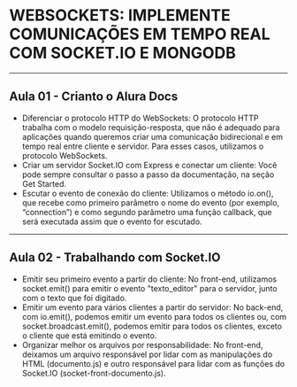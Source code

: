 # WEBSOCKETS: IMPLEMENTE COMUNICAÇÕES EM TEMPO REAL COM SOCKET.IO E MONGODB

---
## Aula 01 - Crianto o Alura Docs
<ul>
  <li>
    Diferenciar o protocolo HTTP do WebSockets: O protocolo HTTP trabalha com o modelo requisição-resposta, que não é adequado para aplicações quando queremos criar uma comunicação bidirecional e em tempo real entre cliente e servidor. Para esses casos, utilizamos o protocolo WebSockets.
  </li>
  <li>
    Criar um servidor Socket.IO com Express e conectar um cliente: Você pode sempre consultar o passo a passo da documentação, na seção Get Started.
  </li>
  <li>
    Escutar o evento de conexão do cliente: Utilizamos o método io.on(), que recebe como primeiro parâmetro o nome do evento (por exemplo, “connection”) e como segundo parâmetro uma função callback, que será executada assim que o evento for escutado.
  </li>
</ul>

---
## Aula 02 - Trabalhando com Socket.IO
<ul>
  <li>Emitir seu primeiro evento a partir do cliente: No front-end, utilizamos socket.emit() para emitir o evento "texto_editor" para o servidor, junto com o texto que foi digitado.</li>
  <li>Emitir um evento para vários clientes a partir do servidor: No back-end, com io.emit(), podemos emitir um evento para todos os clientes ou, com socket.broadcast.emit(), podemos emitir para todos os clientes, exceto o cliente que está emitindo o evento.</li>
  <li>Organizar melhor os arquivos por responsabilidade: No front-end, deixamos um arquivo responsável por lidar com as manipulações do HTML (documento.js) e outro responsável para lidar com as funções do Socket.IO (socket-front-documento.js).</li>
</ul>
